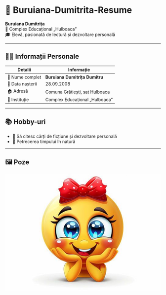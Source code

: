# 📄 Buruiana-Dumitrita-Resume

**Buruiana Dumitrița**  
📍 Complex Educațional „Hulboaca”  
🎓 Elevă, pasionată de lectură și dezvoltare personală

---

## 🧍‍♀️ Informații Personale

| Detalii             | Informație                          |
|---------------------|-------------------------------------|
| 👤 Nume complet      | **Buruiana Dumitrița Dumitru**      |
| 🎂 Data nașterii     | 28.09.2008                          |
| 🏠 Adresă            | Comuna Grătiești, sat Hulboaca     |
| 🏫 Instituție        | Complex Educațional „Hulboaca”     |

---

## 📚 Hobby-uri

- 📖 Să citesc cărți de ficțiune și dezvoltare personală   
- 🌿 Petrecerea timpului în natură

---

## 🖼️ Poze 


![smile](rtr.jpg)
